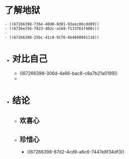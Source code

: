 # 了解地狱
	- ((67266398-736e-40d0-8d01-93eec06cdd89))
	- ((6726e256-7823-402c-a168-f133761f400c))
	-
	- ((67266398-25bc-41c8-91f6-6b4698041116))
- # 对比自己
	- ((67266398-306d-4a66-bac8-c8a7b21a0199))
	-
- # 结论
	- ## 欢喜心
	- ## 珍惜心
		- ((67266398-87d2-4cd9-a6c6-7447e8f34df3))